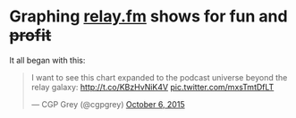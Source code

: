 # Graphing [relay.fm](http://www.relay.fm/) shows for fun and ~~profit~~

It all began with this:
<blockquote class="twitter-tweet" lang="en"><p lang="en" dir="ltr">I want to see this chart expanded to the podcast universe beyond the relay galaxy: <a href="http://t.co/KBzHvNiK4V">http://t.co/KBzHvNiK4V</a> <a href="http://t.co/mxsTmtDfLT">pic.twitter.com/mxsTmtDfLT</a></p>&mdash; CGP Grey (@cgpgrey) <a href="https://twitter.com/cgpgrey/status/651425397767282688">October 6, 2015</a></blockquote>
